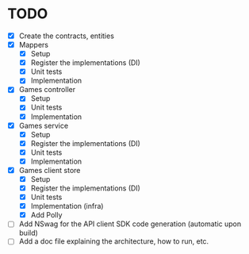 # TODO

- [x] Create the contracts, entities
- [x] Mappers
    - [x] Setup
    - [x] Register the implementations (DI)
    - [x] Unit tests
    - [x] Implementation
- [x] Games controller
    - [x] Setup
    - [x] Unit tests
    - [x] Implementation
- [x] Games service
    - [x] Setup
    - [x] Register the implementations (DI)
    - [x] Unit tests
    - [x] Implementation
- [x] Games client store
    - [x] Setup
    - [x] Register the implementations (DI)
    - [x] Unit tests
    - [x] Implementation (infra)
    - [x] Add Polly
- [ ] Add NSwag for the API client SDK code generation (automatic upon build)
- [ ] Add a doc file explaining the architecture, how to run, etc.
